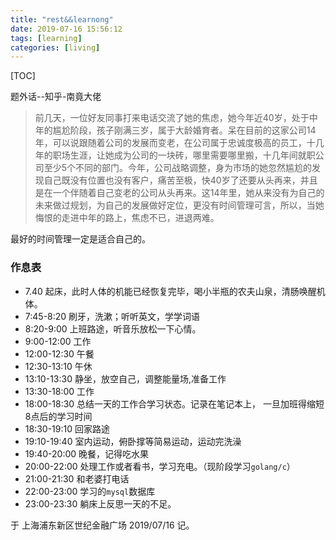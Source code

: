```yaml
---
title: "rest&&learnong"
date: 2019-07-16 15:56:12
tags: [learning]
categories: [living]
---
```


[TOC]

题外话--知乎-南竟大佬

> 前几天，一位好友同事打来电话交流了她的焦虑，她今年近40岁，处于中年的尴尬阶段，孩子刚满三岁，属于大龄婚育者。呆在目前的这家公司14年，可以说跟随着公司的发展而变老，在公司属于忠诚度极高的员工，十几年的职场生涯，让她成为公司的一块砖，哪里需要哪里搬，十几年间就职公司至少5个不同的部门。今年，公司战略调整，身为市场的她忽然尴尬的发现自己既没有位置也没有客户，痛苦至极，快40岁了还要从头再来，并且是在一个伴随着自己变老的公司从头再来。这14年里，她从来没有为自己的未来做过规划，为自己的发展做好定位，更没有时间管理可言，所以，当她悔恨的走进中年的路上，焦虑不已，进退两难。

最好的时间管理一定是适合自己的。

### 作息表

- 7.40               起床，此时人体的机能已经恢复完毕，喝小半瓶的农夫山泉，清肠唤醒机体。
- 7:45-8:20      刷牙，洗漱；听听英文，学学词语
- 8:20-9:00      上班路途，听音乐放松一下心情。
- 9:00-12:00    工作
- 12:00-12:30  午餐
- 12:30-13:10  午休
- 13:10-13:30  静坐，放空自己，调整能量场,准备工作
- 13:30-18:00 工作
- 18:00-18:30 总结一天的工作合学习状态。记录在笔记本上， 一旦加班得缩短8点后的学习时间
- 18:30-19:10  回家路途
- 19:10-19:40  室内运动，俯卧撑等简易运动，运动完洗澡
- 19:40-20:00  晚餐，记得吃水果
- 20:00-22:00  处理工作或者看书，学习充电。（现阶段学习`golang/c`）
- 21:00-21:30 和老婆打电话
- 22:00-23:00  学习的`mysql`数据库
- 23:00-23:30   躺床上反思一天的不足。



于 上海浦东新区世纪金融广场  2019/07/16 记。